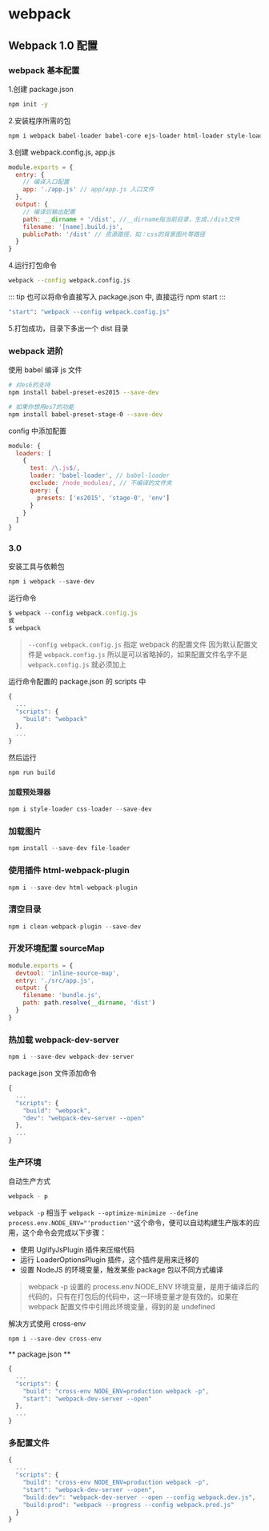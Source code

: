 # webpack

## Webpack 1.0 配置

### webpack 基本配置

1.创建 package.json

```bash
npm init -y
```

2.安装程序所需的包

```js
npm i webpack babel-loader babel-core ejs-loader html-loader style-loader css-loader url-loader image-webpack-loader postcss-loader autoprefixer less-loader sass-loader html-webpack-plugin --save-dev
```

3.创建 webpack.config.js, app.js

```js
module.exports = {
  entry: {
    // 编译入口配置
    app: './app.js' // app/app.js 入口文件
  },
  output: {
    // 编译后输出配置
    path: __dirname + '/dist', //__dirname指当前目录，生成./dist文件
    filename: '[name].build.js',
    publicPath: '/dist' // 资源路径，如：css的背景图片等路径
  }
}
```

4.运行打包命令

```bash
webpack --config webpack.config.js
```

::: tip
也可以将命令直接写入 package.json 中, 直接运行 npm start
:::

```bash
"start": "webpack --config webpack.config.js"
```

5.打包成功，目录下多出一个 dist 目录

### webpack 进阶

使用 babel 编译 js 文件

```bash
# 对es6的支持
npm install babel-preset-es2015 --save-dev

# 如果你想用es7的功能
npm install babel-preset-stage-0 --save-dev
```

config 中添加配置

```js
module: {
  loaders: [
    {
      test: /\.js$/,
      loader: 'babel-loader', // babel-loader
      exclude: /node_modules/, // 不编译的文件夹
      query: {
        presets: ['es2015', 'stage-0', 'env']
      }
    }
  ]
}
```

### 3.0

安装工具与依赖包

```js
npm i webpack --save-dev
```

运行命令

```js
$ webpack --config webpack.config.js
或
$ webpack
```

> `--config webpack.config.js` 指定 webpack 的配置文件
> 因为默认配置文件是 `webpack.config.js` 所以是可以省略掉的，如果配置文件名字不是`webpack.config.js` 就必须加上

运行命令配置的 package.json 的 scripts 中

```js
{
  ...
  "scripts": {
    "build": "webpack"
  },
  ...
}
```

然后运行

```js
npm run build
```

#### 加载预处理器

```js
npm i style-loader css-loader --save-dev
```

### 加载图片

```js
npm install --save-dev file-loader
```

### 使用插件 html-webpack-plugin

```js
npm i --save-dev html-webpack-plugin
```

### 清空目录

```js
npm i clean-webpack-plugin --save-dev
```

### 开发环境配置 sourceMap

```js
module.exports = {
  devtool: 'inline-source-map',
  entry: './src/app.js',
  output: {
    filename: 'bundle.js',
    path: path.resolve(__dirname, 'dist')
  }
}
```

### 热加载 webpack-dev-server

```js
npm i --save-dev webpack-dev-server
```

package.json 文件添加命令

```js
{
  ...
  "scripts": {
    "build": "webpack",
    "dev": "webpack-dev-server --open"
  },
  ...
}
```

### 生产环境

自动生产方式

```js
webpack - p
```

`webpack -p` 相当于 `webpack --optimize-minimize --define process.env.NODE_ENV="'production'"`这个命令，便可以自动构建生产版本的应用，这个命令会完成以下步骤：

- 使用 UglifyJsPlugin 插件来压缩代码
- 运行 LoaderOptionsPlugin 插件，这个插件是用来迁移的
- 设置 NodeJS 的环境变量，触发某些 package 包以不同方式编译

> webpack -p 设置的 process.env.NODE_ENV 环境变量，是用于编译后的代码的，只有在打包后的代码中，这一环境变量才是有效的。如果在 webpack 配置文件中引用此环境变量，得到的是 undefined

解决方式使用 cross-env

```js
npm i --save-dev cross-env
```

** package.json **

```js
{
  ...
  "scripts": {
    "build": "cross-env NODE_ENV=production webpack -p",
    "start": "webpack-dev-server --open"
  },
  ...
}
```

### 多配置文件

```js
{
  ...
  "scripts": {
    "build": "cross-env NODE_ENV=production webpack -p",
    "start": "webpack-dev-server --open",
    "build:dev": "webpack-dev-server --open --config webpack.dev.js",
    "build:prod": "webpack --progress --config webpack.prod.js"
  }
}
```
